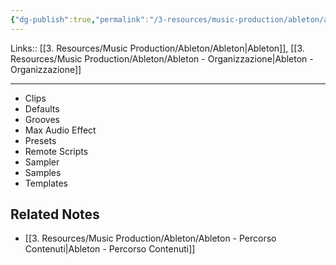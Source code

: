 ```yaml
---
{"dg-publish":true,"permalink":"/3-resources/music-production/ableton/ableton-libreria-utente/"}
---
```


Links:: [[3. Resources/Music Production/Ableton/Ableton\|Ableton]], [[3. Resources/Music Production/Ableton/Ableton - Organizzazione\|Ableton - Organizzazione]]

---

- Clips
- Defaults
- Grooves
- Max Audio Effect
- Presets
- Remote Scripts
- Sampler
- Samples
- Templates


## Related Notes

- [[3. Resources/Music Production/Ableton/Ableton - Percorso Contenuti\|Ableton - Percorso Contenuti]]

